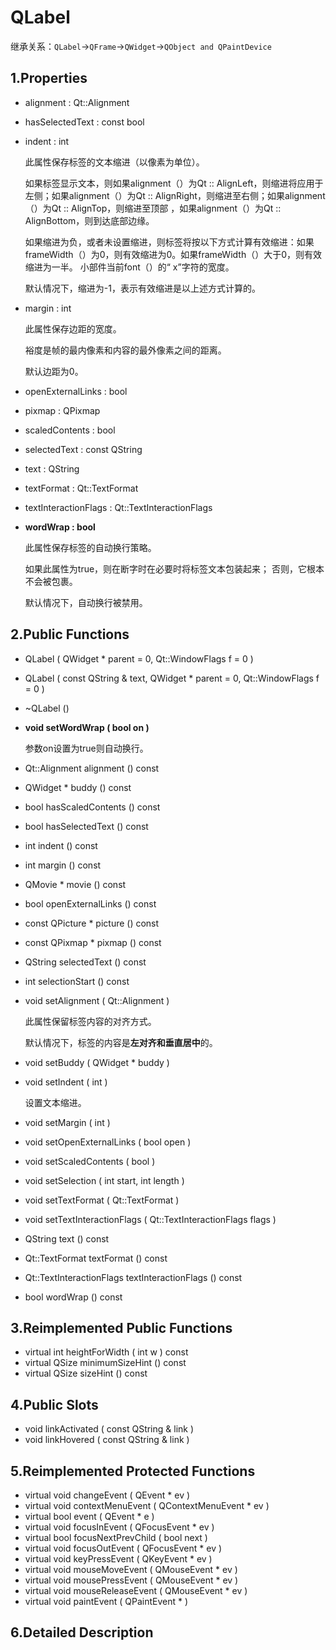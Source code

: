 # QLabel

继承关系：`QLabel`->`QFrame`->`QWidget`->`QObject and QPaintDevice`

## 1.Properties

- alignment : Qt::Alignment

- hasSelectedText : const bool

- indent : int

  此属性保存标签的文本缩进（以像素为单位）。

  如果标签显示文本，则如果alignment（）为Qt :: AlignLeft，则缩进将应用于左侧；如果alignment（）为Qt :: AlignRight，则缩进至右侧；如果alignment（）为Qt :: AlignTop，则缩进至顶部 ，如果alignment（）为Qt :: AlignBottom，则到达底部边缘。

  如果缩进为负，或者未设置缩进，则标签将按以下方式计算有效缩进：如果frameWidth（）为0，则有效缩进为0。如果frameWidth（）大于0，则有效缩进为一半。 小部件当前font（）的“ x”字符的宽度。

  默认情况下，缩进为-1，表示有效缩进是以上述方式计算的。

- margin : int

  此属性保存边距的宽度。

  裕度是帧的最内像素和内容的最外像素之间的距离。

  默认边距为0。

- openExternalLinks : bool

- pixmap : QPixmap

- scaledContents : bool

- selectedText : const QString

- text : QString

- textFormat : Qt::TextFormat

- textInteractionFlags : Qt::TextInteractionFlags

- **wordWrap : bool**

  此属性保存标签的自动换行策略。

  如果此属性为true，则在断字时在必要时将标签文本包装起来； 否则，它根本不会被包裹。

  默认情况下，自动换行被禁用。

## 2.Public Functions

- QLabel ( QWidget * parent = 0, Qt::WindowFlags f = 0 )

- QLabel ( const QString & text, QWidget * parent = 0, Qt::WindowFlags f = 0 )

- ~QLabel ()

- **void	setWordWrap ( bool on )**

  参数on设置为true则自动换行。

- Qt::Alignment	alignment () const

- QWidget *	buddy () const

- bool	hasScaledContents () const

- bool	hasSelectedText () const

- int	indent () const

- int	margin () const

- QMovie *	movie () const

- bool	openExternalLinks () const

- const QPicture *	picture () const

- const QPixmap *	pixmap () const

- QString	selectedText () const

- int	selectionStart () const

- void	setAlignment ( Qt::Alignment )

  此属性保留标签内容的对齐方式。

  默认情况下，标签的内容是**左对齐和垂直居中**的。

- void	setBuddy ( QWidget * buddy )

- void	setIndent ( int )

  设置文本缩进。

- void	setMargin ( int )

- void	setOpenExternalLinks ( bool open )

- void	setScaledContents ( bool )

- void	setSelection ( int start, int length )

- void	setTextFormat ( Qt::TextFormat )

- void	setTextInteractionFlags ( Qt::TextInteractionFlags flags )

- QString	text () const

- Qt::TextFormat	textFormat () const

- Qt::TextInteractionFlags	textInteractionFlags () const

- bool	wordWrap () const

## 3.Reimplemented Public Functions

- virtual int	heightForWidth ( int w ) const
- virtual QSize	minimumSizeHint () const
- virtual QSize	sizeHint () const

## 4.Public Slots

- void	linkActivated ( const QString & link )
- void	linkHovered ( const QString & link )

## 5.Reimplemented Protected Functions

- virtual void	changeEvent ( QEvent * ev )
- virtual void	contextMenuEvent ( QContextMenuEvent * ev )
- virtual bool	event ( QEvent * e )
- virtual void	focusInEvent ( QFocusEvent * ev )
- virtual bool	focusNextPrevChild ( bool next )
- virtual void	focusOutEvent ( QFocusEvent * ev )
- virtual void	keyPressEvent ( QKeyEvent * ev )
- virtual void	mouseMoveEvent ( QMouseEvent * ev )
- virtual void	mousePressEvent ( QMouseEvent * ev )
- virtual void	mouseReleaseEvent ( QMouseEvent * ev )
- virtual void	paintEvent ( QPaintEvent * )

## 6.Detailed Description

